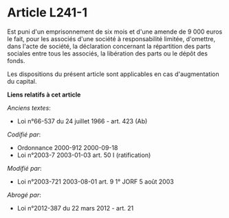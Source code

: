 # Article L241-1

Est puni d'un emprisonnement de six mois et d'une amende de 9 000 euros le fait, pour les associés d'une société à
responsabilité limitée, d'omettre, dans l'acte de société, la déclaration concernant la répartition des parts sociales entre
tous les associés, la libération des parts ou le dépôt des fonds.

Les dispositions du présent article sont applicables en cas d'augmentation du capital.

**Liens relatifs à cet article**

_Anciens textes_:

  - Loi n°66-537 du 24 juillet 1966 - art. 423 (Ab)

_Codifié par_:

  - Ordonnance 2000-912 2000-09-18
  - Loi n°2003-7 2003-01-03 art. 50 I (ratification)

_Modifié par_:

  - Loi n°2003-721 2003-08-01 art. 9 1° JORF 5 août 2003

_Abrogé par_:

  - Loi n°2012-387 du 22 mars 2012 - art. 21
